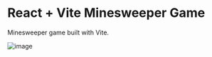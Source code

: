 # React + Vite Minesweeper Game

Minesweeper game built with Vite. 

![image](https://github.com/canavan-a/vitesweeper/assets/127001388/2f3cebeb-3e8e-4eed-b368-3a95d05d451e)

